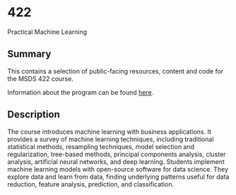 # 422

Practical Machine Learning

## Summary

This contains a selection of public-facing resources, content and code for the MSDS 422 course.

Information about the program can be found [here](https://sps.northwestern.edu/masters/data-science/program-courses.php?course_id=4770).

## Description

The course introduces machine learning with business applications. It provides a survey of machine learning techniques, including traditional statistical methods, resampling techniques, model selection and regularization, tree-based methods, principal components analysis, cluster analysis, artificial neural networks, and deep learning. Students implement machine learning models with open-source software for data science. They explore data and learn from data, finding underlying patterns useful for data reduction, feature analysis, prediction, and classification.
